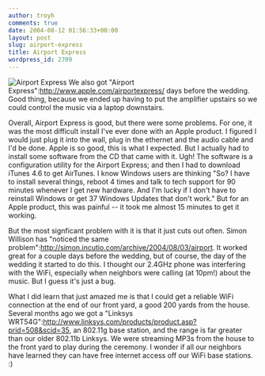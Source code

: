 ```yaml
---
author: troyh
comments: true
date: 2004-08-12 01:56:33+00:00
layout: post
slug: airport-express
title: Airport Express
wordpress_id: 2709
---
```


![Airport Express](http://images.apple.com/airportexpress/images/airtunescables06072004.gif) We also got "Airport Express":http://www.apple.com/airportexpress/ days before the wedding. Good thing, because we ended up having to put the amplifier upstairs so we could control the music via a laptop downstairs.

Overall, Airport Express is good, but there were some problems. For one, it was the most difficult install I've ever done with an Apple product. I figured I would just plug it into the wall, plug in the ethernet and the audio cable and I'd be done. Apple is so good, this is what I expected. But I actually had to install some software from the CD that came with it. Ugh! The software is a configuration utility for the Airport Express; and then I had to download iTunes 4.6 to get AirTunes. I know Windows users are thinking "So? I have to install several things, reboot 4 times and talk to tech support for 90 minutes whenever I get new hardware. And I'm lucky if I don't have to reinstall Windows or get 37 Windows Updates that don't work." But for an Apple product, this was painful -- it took me almost 15 minutes to get it working.

But the most signficant problem with it is that it just cuts out often. Simon Willison has "noticed the same problem":http://simon.incutio.com/archive/2004/08/03/airport. It worked great for a couple days before the wedding, but of course, the day of the wedding it started to do this. I thought our 2.4GHz phone was interfering with the WiFi, especially when neighbors were calling (at 10pm!) about the music. But I guess it's just a bug.

What I did learn that just amazed me is that I could get a reliable WiFi connection at the end of our front yard, a good 200 yards from the house. Several months ago we got a "Linksys WRT54G":http://www.linksys.com/products/product.asp?prid=508&scid=35, an 802.11g base station, and the range is far greater than our older 802.11b Linksys. We were streaming MP3s from the house to the front yard to play during the ceremony. I wonder if all our neighbors have learned they can have free internet access off our WiFi base stations. :)
